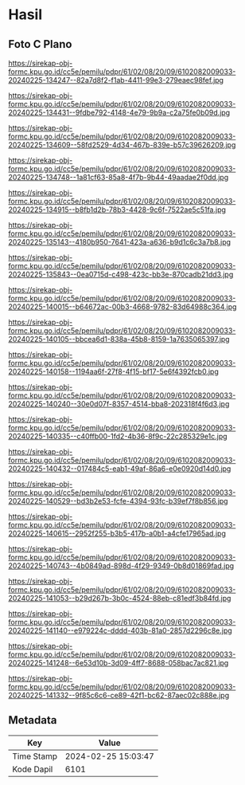 # Hasil

## Foto C Plano

https://sirekap-obj-formc.kpu.go.id/cc5e/pemilu/pdpr/61/02/08/20/09/6102082009033-20240225-134247--82a7d8f2-f1ab-4411-99e3-279eaec98fef.jpg

https://sirekap-obj-formc.kpu.go.id/cc5e/pemilu/pdpr/61/02/08/20/09/6102082009033-20240225-134431--9fdbe792-4148-4e79-9b9a-c2a75fe0b09d.jpg

https://sirekap-obj-formc.kpu.go.id/cc5e/pemilu/pdpr/61/02/08/20/09/6102082009033-20240225-134609--58fd2529-4d34-467b-839e-b57c39626209.jpg

https://sirekap-obj-formc.kpu.go.id/cc5e/pemilu/pdpr/61/02/08/20/09/6102082009033-20240225-134748--1a81cf63-85a8-4f7b-9b44-49aadae2f0dd.jpg

https://sirekap-obj-formc.kpu.go.id/cc5e/pemilu/pdpr/61/02/08/20/09/6102082009033-20240225-134915--b8fb1d2b-78b3-4428-9c6f-7522ae5c51fa.jpg

https://sirekap-obj-formc.kpu.go.id/cc5e/pemilu/pdpr/61/02/08/20/09/6102082009033-20240225-135143--4180b950-7641-423a-a636-b9d1c6c3a7b8.jpg

https://sirekap-obj-formc.kpu.go.id/cc5e/pemilu/pdpr/61/02/08/20/09/6102082009033-20240225-135843--0ea0715d-c498-423c-bb3e-870cadb21dd3.jpg

https://sirekap-obj-formc.kpu.go.id/cc5e/pemilu/pdpr/61/02/08/20/09/6102082009033-20240225-140015--b64672ac-00b3-4668-9782-83d64988c364.jpg

https://sirekap-obj-formc.kpu.go.id/cc5e/pemilu/pdpr/61/02/08/20/09/6102082009033-20240225-140105--bbcea6d1-838a-45b8-8159-1a7635065397.jpg

https://sirekap-obj-formc.kpu.go.id/cc5e/pemilu/pdpr/61/02/08/20/09/6102082009033-20240225-140158--1194aa6f-27f8-4f15-bf17-5e6f4392fcb0.jpg

https://sirekap-obj-formc.kpu.go.id/cc5e/pemilu/pdpr/61/02/08/20/09/6102082009033-20240225-140240--30e0d07f-8357-4514-bba8-202318f4f6d3.jpg

https://sirekap-obj-formc.kpu.go.id/cc5e/pemilu/pdpr/61/02/08/20/09/6102082009033-20240225-140335--c40ffb00-1fd2-4b36-8f9c-22c285329e1c.jpg

https://sirekap-obj-formc.kpu.go.id/cc5e/pemilu/pdpr/61/02/08/20/09/6102082009033-20240225-140432--017484c5-eab1-49af-86a6-e0e0920d14d0.jpg

https://sirekap-obj-formc.kpu.go.id/cc5e/pemilu/pdpr/61/02/08/20/09/6102082009033-20240225-140529--bd3b2e53-fcfe-4394-93fc-b39ef7f8b856.jpg

https://sirekap-obj-formc.kpu.go.id/cc5e/pemilu/pdpr/61/02/08/20/09/6102082009033-20240225-140615--2952f255-b3b5-417b-a0b1-a4cfe17965ad.jpg

https://sirekap-obj-formc.kpu.go.id/cc5e/pemilu/pdpr/61/02/08/20/09/6102082009033-20240225-140743--4b0849ad-898d-4f29-9349-0b8d01869fad.jpg

https://sirekap-obj-formc.kpu.go.id/cc5e/pemilu/pdpr/61/02/08/20/09/6102082009033-20240225-141053--b29d267b-3b0c-4524-88eb-c81edf3b84fd.jpg

https://sirekap-obj-formc.kpu.go.id/cc5e/pemilu/pdpr/61/02/08/20/09/6102082009033-20240225-141140--e979224c-dddd-403b-81a0-2857d2296c8e.jpg

https://sirekap-obj-formc.kpu.go.id/cc5e/pemilu/pdpr/61/02/08/20/09/6102082009033-20240225-141248--6e53d10b-3d09-4ff7-8688-058bac7ac821.jpg

https://sirekap-obj-formc.kpu.go.id/cc5e/pemilu/pdpr/61/02/08/20/09/6102082009033-20240225-141332--9f85c6c6-ce89-42f1-bc62-87aec02c888e.jpg


## Metadata

| Key        | Value               |
| ---------- | ------------------- |
| Time Stamp | 2024-02-25 15:03:47 |
| Kode Dapil | 6101                |



